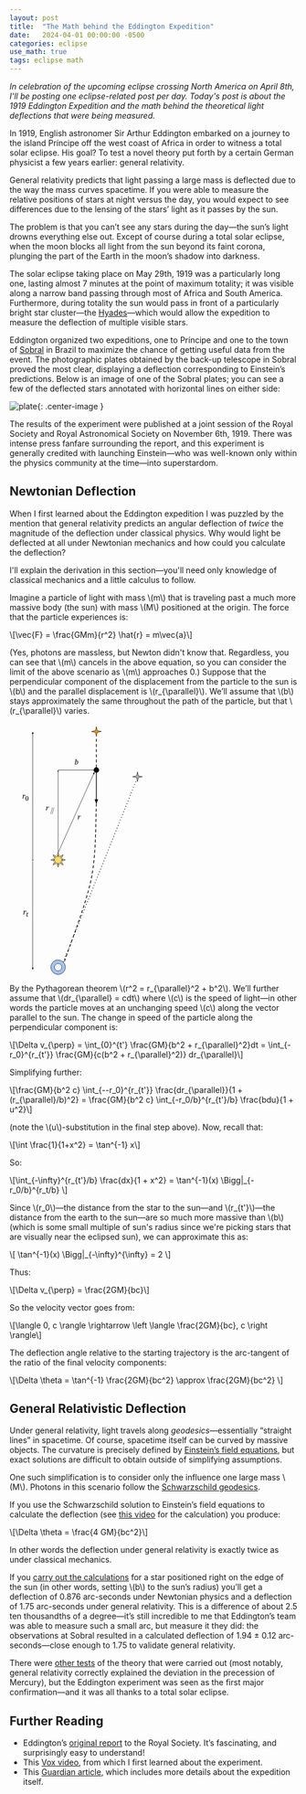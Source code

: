 ```yaml
---
layout: post
title:  "The Math behind the Eddington Expedition"
date:   2024-04-01 00:00:00 -0500
categories: eclipse
use_math: true
tags: eclipse math
---
```


*In celebration of the upcoming eclipse crossing North America on April 8th, I'll be posting one eclipse-related post per day. Today's post is about the 1919 Eddington Expedition and the math behind the theoretical light deflections that were being measured.*

In 1919, English astronomer Sir Arthur Eddington embarked on a journey to the island Príncipe off the west coast of Africa in order to witness a total solar eclipse. His goal? To test a novel theory put forth by a certain German physicist a few years earlier: general relativity.


<!--more-->

General relativity predicts that light passing a large mass is deflected due to the way the mass curves spacetime. If you were able to measure the relative positions of stars at night versus the day, you would expect to see differences due to the lensing of the stars’ light as it passes by the sun.

The problem is that you can’t see any stars during the day—the sun’s light drowns everything else out. Except of course during a total solar eclipse, when the moon blocks all light from the sun beyond its faint corona, plunging the part of the Earth in the moon’s shadow into darkness.

The solar eclipse taking place on May 29th, 1919 was a particularly long one, lasting almost 7 minutes at the point of maximum totality; it was visible along a narrow band passing through most of Africa and South America. Furthermore, during totality the sun would pass in front of a particularly bright star cluster—the [Hyades](https://en.wikipedia.org/wiki/Hyades_(star_cluster))—which would allow the expedition to measure the deflection of multiple visible stars.

Eddington organized two expeditions, one to Príncipe and one to the town of [Sobral](https://en.wikipedia.org/wiki/Sobral,_Cear%C3%A1) in Brazil to maximize the chance of getting useful data from the event. The photographic plates obtained by the back-up telescope in Sobral proved the most clear, displaying a deflection corresponding to Einstein’s predictions. Below is an image of one of the Sobral plates; you can see a few of the deflected stars annotated with horizontal lines on either side:

![plate](/e/assets/eddington/plate.jpeg){: .center-image }

The results of the experiment were published at a joint session of the Royal Society and Royal Astronomical Society on November 6th, 1919. There was intense press fanfare surrounding the report, and this experiment is generally credited with launching Einstein—who was well-known only within the physics community at the time—into superstardom.

## Newtonian Deflection

When I first learned about the Eddington expedition I was puzzled by the mention that general relativity predicts an angular deflection of *twice* the magnitude of the deflection under classical physics. Why would light be deflected at all under Newtonian mechanics and how could you calculate the deflection?

I'll explain the derivation in this section—you'll need only knowledge of classical mechanics and a little calculus to follow.

Imagine a particle of light with mass \\(m\\) that is traveling past a much more massive body (the sun) with mass \\(M\\) positioned at the origin. The force that the particle experiences is:

\\[\vec{F} = \frac{GMm}{r^2} \hat{r} = m\vec{a}\\]

(Yes, photons are massless, but Newton didn't know that. Regardless, you can see that \\(m\\) cancels in the above equation, so you can consider the limit of the above scenario as \\(m\\) approaches 0.) Suppose that the perpendicular component of the displacement from the particle to the sun is \\(b\\) and the parallel displacement is \\(r_{\parallel}\\). We’ll assume that \\(b\\) stays approximately the same throughout the path of the particle, but that \\(r_{\parallel}\\) varies.

<svg version="1.1" width="50%" viewBox="0.0 0.0 391.9501312335958 685.6351706036745" fill="none" stroke="none" stroke-linecap="square" stroke-miterlimit="10" xmlns:xlink="http://www.w3.org/1999/xlink" xmlns="http://www.w3.org/2000/svg"><clipPath id="p.0"><path d="m0 0l391.95013 0l0 685.6352l-391.95013 0l0 -685.6352z" clip-rule="nonzero"/></clipPath><g clip-path="url(#p.0)"><path fill="#000000" fill-opacity="0.0" d="m0 0l391.95013 0l0 685.6352l-391.95013 0z" fill-rule="evenodd"/><path fill="#000000" fill-opacity="0.0" d="m97.50656 216.67192l62.551178 0l0 53.00786l-62.551178 0z" fill-rule="evenodd"/><path fill="#000000" d="m121.19406 228.62192l-4.609375 18.046875l-0.78125 0l4.609375 -18.046875l0.78125 0zm-4.0625 0l-4.609375 18.046875l-0.78125 0l4.609375 -18.046875l0.78125 0z" fill-rule="nonzero"/><path fill="#ffd966" d="m151.89764 371.48557l-7.9564514 2.8294983l0 -5.6589966zm-5.7762146 -13.942139l-3.6242676 7.627533l-4.001465 -4.001465zm-13.940323 -5.7743835l2.8294983 7.956421l-5.6589966 0zm-13.942154 5.7743835l7.627556 3.626068l-4.001457 4.001465zm-5.7743835 13.942139l7.956436 -2.8294983l0 5.6589966zm5.7743835 13.940308l3.6260986 -7.625702l4.001457 4.0014343zm13.942154 5.7762146l-2.8294983 -7.956421l5.6589966 0zm13.940323 -5.7762146l-7.6257324 -3.6242676l4.001465 -4.0014343zm-23.798592 -13.940308l0 0c0 -5.44458 4.4136963 -9.858276 9.858269 -9.858276c5.444565 0 9.858261 4.4136963 9.858261 9.858276c0 5.44458 -4.4136963 9.858276 -9.858261 9.858276c-5.4445724 0 -9.858269 -4.4136963 -9.858269 -9.858276z" fill-rule="evenodd"/><path stroke="#000000" stroke-width="1.0" stroke-linejoin="round" stroke-linecap="butt" d="m151.89764 371.48557l-7.9564514 2.8294983l0 -5.6589966zm-5.7762146 -13.942139l-3.6242676 7.627533l-4.001465 -4.001465zm-13.940323 -5.7743835l2.8294983 7.956421l-5.6589966 0zm-13.942154 5.7743835l7.627556 3.626068l-4.001457 4.001465zm-5.7743835 13.942139l7.956436 -2.8294983l0 5.6589966zm5.7743835 13.940308l3.6260986 -7.625702l4.001457 4.0014343zm13.942154 5.7762146l-2.8294983 -7.956421l5.6589966 0zm13.940323 -5.7762146l-7.6257324 -3.6242676l4.001465 -4.0014343zm-23.798592 -13.940308l0 0c0 -5.44458 4.4136963 -9.858276 9.858269 -9.858276c5.444565 0 9.858261 4.4136963 9.858261 9.858276c0 5.44458 -4.4136963 9.858276 -9.858261 9.858276c-5.4445724 0 -9.858269 -4.4136963 -9.858269 -9.858276z" fill-rule="evenodd"/><path fill="#000000" d="m229.44907 126.845146l0 0c0 -3.8442535 3.1163788 -6.9606323 6.9606323 -6.9606323l0 0c1.8460693 0 3.6165314 0.73335266 4.9219055 2.0387192c1.3053741 1.3053741 2.0387268 3.0758362 2.0387268 4.921913l0 0c0 3.844246 -3.116394 6.9606247 -6.9606323 6.9606247l0 0c-3.8442535 0 -6.9606323 -3.1163788 -6.9606323 -6.9606247z" fill-rule="evenodd"/><path stroke="#000000" stroke-width="1.0" stroke-linejoin="round" stroke-linecap="butt" d="m229.44907 126.845146l0 0c0 -3.8442535 3.1163788 -6.9606323 6.9606323 -6.9606323l0 0c1.8460693 0 3.6165314 0.73335266 4.9219055 2.0387192c1.3053741 1.3053741 2.0387268 3.0758362 2.0387268 4.921913l0 0c0 3.844246 -3.116394 6.9606247 -6.9606323 6.9606247l0 0c-3.8442535 0 -6.9606323 -3.1163788 -6.9606323 -6.9606247z" fill-rule="evenodd"/><path fill="#000000" fill-opacity="0.0" d="m236.4097 133.80577l0 85.79527" fill-rule="evenodd"/><path stroke="#000000" stroke-width="2.0" stroke-linejoin="round" stroke-linecap="butt" d="m236.4097 133.80577l0 73.79527" fill-rule="evenodd"/><path fill="#000000" stroke="#000000" stroke-width="2.0" stroke-linecap="butt" d="m233.10623 207.60104l3.3034668 9.076202l3.3034668 -9.076202z" fill-rule="evenodd"/><path fill="#a4c2f4" d="m112.46457 663.6588l0 0c0 -10.88916 8.827393 -19.716553 19.716537 -19.716553l0 0c5.229141 0 10.244125 2.0772705 13.941696 5.7748413c3.6975708 3.6975708 5.7748413 8.712524 5.7748413 13.941711l0 0c0 10.889099 -8.827393 19.716492 -19.716537 19.716492l0 0c-10.889145 0 -19.716537 -8.827393 -19.716537 -19.716492zm9.858269 0l0 0c0 5.44458 4.4136963 9.858276 9.858269 9.858276c5.444565 0 9.858261 -4.4136963 9.858261 -9.858276c0 -5.44458 -4.4136963 -9.858276 -9.858261 -9.858276l0 0c-5.4445724 0 -9.858269 4.4136963 -9.858269 9.858276z" fill-rule="evenodd"/><path stroke="#000000" stroke-width="1.0" stroke-linejoin="round" stroke-linecap="butt" d="m112.46457 663.6588l0 0c0 -10.88916 8.827393 -19.716553 19.716537 -19.716553l0 0c5.229141 0 10.244125 2.0772705 13.941696 5.7748413c3.6975708 3.6975708 5.7748413 8.712524 5.7748413 13.941711l0 0c0 10.889099 -8.827393 19.716492 -19.716537 19.716492l0 0c-10.889145 0 -19.716537 -8.827393 -19.716537 -19.716492zm9.858269 0l0 0c0 5.44458 4.4136963 9.858276 9.858269 9.858276c5.444565 0 9.858261 -4.4136963 9.858261 -9.858276c0 -5.44458 -4.4136963 -9.858276 -9.858261 -9.858276l0 0c-5.4445724 0 -9.858269 4.4136963 -9.858269 9.858276z" fill-rule="evenodd"/><path fill="#000000" fill-opacity="0.0" d="m146.1228 649.7171l198.2362 -492.72443" fill-rule="evenodd"/><path stroke="#000000" stroke-width="2.0" stroke-linejoin="round" stroke-linecap="butt" stroke-dasharray="2.0,6.0" d="m146.1228 649.7171l198.2362 -492.72443" fill-rule="evenodd"/><path fill="#000000" fill-opacity="0.0" d="m236.52231 218.4357c-2.3188934 34.009613 0.57962036 132.56036 -13.913391 204.05774c-14.492996 71.497375 -60.870514 187.43875 -73.04462 224.92648" fill-rule="evenodd"/><path stroke="#000000" stroke-width="2.0" stroke-linejoin="round" stroke-linecap="butt" stroke-dasharray="8.0,6.0" d="m236.52231 218.4357c-2.3188934 34.009613 0.57962036 132.56036 -13.913391 204.05774c-14.492996 71.497375 -60.870514 187.43875 -73.04462 224.92648" fill-rule="evenodd"/><path fill="#000000" fill-opacity="0.0" d="m132.1811 351.76904l0 -225.25986" fill-rule="evenodd"/><path stroke="#000000" stroke-width="1.0" stroke-linejoin="round" stroke-linecap="butt" d="m132.1811 351.76904l0 -221.83278" fill-rule="evenodd"/><path fill="#000000" stroke="#000000" stroke-width="1.0" stroke-linecap="butt" d="m132.1811 129.93628l1.1245728 1.1245728l-1.1245728 -3.0897598l-1.124588 3.0897598z" fill-rule="evenodd"/><path fill="#000000" fill-opacity="0.0" d="m89.50656 209.62204l26.677162 0l0 42.015762l-26.677162 0z" fill-rule="evenodd"/><path fill="#000000" d="m105.78781 229.05766q0 -1.46875 -0.75 -1.46875q-0.859375 0 -1.84375 1.703125q-0.96875 1.703125 -1.421875 3.859375l-0.703125 3.390625l-1.75 0l1.578125 -7.5q0.109375 -0.515625 0.109375 -0.828125q0 -0.890625 -1.484375 -0.890625l-0.15625 0l0.171875 -0.78125l3.296875 0l-0.390625 2.6875l0.1875 0q0.75 -1.671875 1.46875 -2.265625q0.734375 -0.609375 1.703125 -0.609375q1.53125 0 1.53125 1.28125q0 1.421875 -1.546875 1.421875z" fill-rule="nonzero"/><path fill="#000000" fill-opacity="0.0" d="m229.44907 126.845146l-97.6378 0" fill-rule="evenodd"/><path stroke="#000000" stroke-width="1.0" stroke-linejoin="round" stroke-linecap="butt" d="m229.44907 126.845146l-97.6378 0" fill-rule="evenodd"/><path fill="#000000" fill-opacity="0.0" d="m168.04724 84.8294l26.67717 0l0 42.015747l-26.67717 0z" fill-rule="evenodd"/><path fill="#000000" d="m178.98474 111.26502l-0.828125 0.53125l-0.609375 0l2.46875 -11.578125q0.171875 -0.765625 0.171875 -0.984375q0 -0.875 -1.3125 -0.875l-0.15625 0l0.171875 -0.78125l3.53125 0l-0.890625 4.1875q-0.1875 0.90625 -0.671875 2.46875l0.09375 0q1.375 -2.671875 3.40625 -2.671875q1.109375 0 1.734375 0.859375q0.640625 0.859375 0.640625 2.515625q0 2.59375 -1.609375 4.796875q-1.59375 2.203125 -3.953125 2.203125q-1.34375 0 -2.1875 -0.671875zm0.65625 -0.84375q0.5625 0.671875 1.453125 0.671875q1.625 0 2.671875 -2.0625q1.0625 -2.078125 1.0625 -4.109375q0 -2.1875 -1.171875 -2.1875q-1.03125 0 -2.0 1.421875q-0.96875 1.421875 -1.21875 2.578125l-0.796875 3.6875z" fill-rule="nonzero"/><path fill="#000000" fill-opacity="0.0" d="m132.1811 351.76904l99.30708 -220.00002" fill-rule="evenodd"/><path stroke="#000000" stroke-width="1.0" stroke-linejoin="round" stroke-linecap="butt" d="m132.1811 351.76904l96.83856 -214.53134" fill-rule="evenodd"/><path fill="#000000" stroke="#000000" stroke-width="1.0" stroke-linecap="butt" d="m230.52512 137.91725l0.36161804 -4.8157806l-3.3725433 3.456665z" fill-rule="evenodd"/><path fill="#000000" fill-opacity="0.0" d="m176.05774 234.43832l26.67717 0l0 42.015747l-26.67717 0z" fill-rule="evenodd"/><path fill="#000000" d="m192.33899 253.87395q0 -1.46875 -0.75 -1.46875q-0.859375 0 -1.84375 1.703125q-0.96875 1.703125 -1.421875 3.8593597l-0.703125 3.390625l-1.75 0l1.578125 -7.4999847q0.109375 -0.515625 0.109375 -0.828125q0 -0.890625 -1.484375 -0.890625l-0.15625 0l0.171875 -0.78125l3.296875 0l-0.390625 2.6875l0.1875 0q0.75 -1.671875 1.46875 -2.265625q0.734375 -0.609375 1.703125 -0.609375q1.53125 0 1.53125 1.28125q0 1.421875 -1.546875 1.421875z" fill-rule="nonzero"/><path fill="#ff9900" d="m223.07014 21.91601l10.980621 -2.3579502l2.357956 -10.980632l2.357956 10.980632l10.980621 2.3579502l-10.980621 2.3579502l-2.357956 10.980633l-2.357956 -10.980633z" fill-rule="evenodd"/><path stroke="#000000" stroke-width="1.0" stroke-linejoin="round" stroke-linecap="butt" d="m223.07014 21.91601l10.980621 -2.3579502l2.357956 -10.980632l2.357956 10.980632l10.980621 2.3579502l-10.980621 2.3579502l-2.357956 10.980633l-2.357956 -10.980633z" fill-rule="evenodd"/><path fill="#000000" fill-opacity="0.0" d="m236.4097 119.884514l0 -84.62992" fill-rule="evenodd"/><path stroke="#000000" stroke-width="2.0" stroke-linejoin="round" stroke-linecap="butt" stroke-dasharray="8.0,6.0" d="m236.4097 119.884514l0 -84.62992" fill-rule="evenodd"/><path fill="#b7b7b7" d="m335.12524 145.1076l10.980652 -2.3579407l2.3579407 -10.980637l2.3579407 10.980637l10.980652 2.3579407l-10.980652 2.357956l-2.3579407 10.980637l-2.3579407 -10.980637z" fill-rule="evenodd"/><path stroke="#000000" stroke-width="1.0" stroke-linejoin="round" stroke-linecap="butt" d="m335.12524 145.1076l10.980652 -2.3579407l2.3579407 -10.980637l2.3579407 10.980637l10.980652 2.3579407l-10.980652 2.357956l-2.3579407 10.980637l-2.3579407 -10.980637z" fill-rule="evenodd"/><path fill="#000000" fill-opacity="0.0" d="m63.07014 21.91601l0 352.37796" fill-rule="evenodd"/><path stroke="#000000" stroke-width="1.0" stroke-linejoin="round" stroke-linecap="butt" d="m63.070137 27.91601l0 342.58795" fill-rule="evenodd"/><path fill="#000000" stroke="#000000" stroke-width="1.0" stroke-linecap="butt" d="m64.72187 27.91601l-1.6517334 -4.5380974l-1.6517296 4.5380974z" fill-rule="evenodd"/><path stroke="#000000" stroke-width="1.0" stroke-linecap="butt" d="m63.070137 373.79398c-0.9085083 0 -1.6450005 -0.73651123 -1.6450005 -1.6450195c0 -0.9085083 0.73649216 -1.644989 1.6450005 -1.644989c0.9085083 0 1.6450043 0.7364807 1.6450043 1.644989c0 0.9085083 -0.736496 1.6450195 -1.6450043 1.6450195z" fill-rule="nonzero"/><path fill="#000000" fill-opacity="0.0" d="m62.93348 375.39804l0 295.9055" fill-rule="evenodd"/><path stroke="#000000" stroke-width="1.0" stroke-linejoin="round" stroke-linecap="butt" d="m62.93348 375.39804l0 289.90555" fill-rule="evenodd"/><path fill="#000000" stroke="#000000" stroke-width="1.0" stroke-linecap="butt" d="m61.28175 665.3036l1.6517296 4.538086l1.6517334 -4.538086z" fill-rule="evenodd"/><path fill="#000000" fill-opacity="0.0" d="m33.50656 184.67192l62.551178 0l0 53.007874l-62.551178 0z" fill-rule="evenodd"/><path fill="#000000" d="m51.41281 204.1088q0 1.4375 -0.25 2.609375q-0.25 1.171875 -0.765625 2.015625q-0.5 0.828125 -1.265625 1.296875q-0.75 0.453125 -1.78125 0.453125q-1.0625 0 -1.84375 -0.453125q-0.765625 -0.46875 -1.265625 -1.296875q-0.484375 -0.84375 -0.71875 -2.015625q-0.234375 -1.1875 -0.234375 -2.625q0 -1.4375 0.234375 -2.609375q0.234375 -1.171875 0.71875 -2.0q0.5 -0.828125 1.28125 -1.265625q0.78125 -0.453125 1.84375 -0.453125q1.015625 0 1.765625 0.453125q0.765625 0.4375 1.265625 1.265625q0.515625 0.828125 0.765625 2.0q0.25 1.171875 0.25 2.625zm-6.328125 0q0 1.28125 0.109375 2.296875q0.125 1.015625 0.390625 1.71875q0.265625 0.6875 0.703125 1.0625q0.4375 0.359375 1.0625 0.359375q0.640625 0 1.0625 -0.359375q0.4375 -0.375 0.703125 -1.0625q0.265625 -0.703125 0.375 -1.71875q0.125 -1.015625 0.125 -2.296875q0 -1.28125 -0.125 -2.28125q-0.109375 -1.015625 -0.375 -1.703125q-0.265625 -0.703125 -0.703125 -1.0625q-0.421875 -0.359375 -1.046875 -0.359375q-0.625 0 -1.0625 0.359375q-0.4375 0.359375 -0.71875 1.0625q-0.265625 0.6875 -0.390625 1.703125q-0.109375 1.0 -0.109375 2.28125z" fill-rule="nonzero"/><path fill="#000000" fill-opacity="0.0" d="m25.506561 177.62204l26.677166 0l0 42.015762l-26.677166 0z" fill-rule="evenodd"/><path fill="#000000" d="m41.78781 197.05766q0 -1.46875 -0.75 -1.46875q-0.859375 0 -1.84375 1.703125q-0.96875 1.703125 -1.421875 3.859375l-0.703125 3.390625l-1.75 0l1.578125 -7.5q0.109375 -0.515625 0.109375 -0.828125q0 -0.890625 -1.484375 -0.890625l-0.15625 0l0.171875 -0.78125l3.296875 0l-0.390625 2.6875l0.1875 0q0.75 -1.671875 1.46875 -2.265625q0.734375 -0.609375 1.703125 -0.609375q1.53125 0 1.53125 1.28125q0 1.421875 -1.546875 1.421875z" fill-rule="nonzero"/><path fill="#000000" fill-opacity="0.0" d="m35.695538 500.3727l62.55118 0l0 53.007843l-62.55118 0z" fill-rule="evenodd"/><path fill="#000000" d="m49.914288 524.7158l0.296875 0.640625q-1.171875 0.828125 -2.34375 0.828125q-1.890625 0 -1.890625 -2.03125q0 -0.640625 0.171875 -1.453125l1.0625 -4.984375l-1.328125 0l0.171875 -0.703125q1.6875 0 2.640625 -2.421875l0.796875 0l-0.453125 2.125l2.109375 0l-0.21875 1.0l-2.09375 0l-1.046875 4.9375q-0.21875 1.0 -0.21875 1.484375q0 0.953125 0.921875 0.953125q0.703125 0 1.421875 -0.375z" fill-rule="nonzero"/><path fill="#000000" fill-opacity="0.0" d="m27.695538 493.32285l26.677166 0l0 42.015717l-26.677166 0z" fill-rule="evenodd"/><path fill="#000000" d="m43.976788 512.7585q0 -1.4687805 -0.75 -1.4687805q-0.859375 0 -1.84375 1.7031555q-0.96875 1.703125 -1.421875 3.859375l-0.703125 3.390625l-1.75 0l1.578125 -7.5q0.109375 -0.515625 0.109375 -0.8281555q0 -0.890625 -1.484375 -0.890625l-0.15625 0l0.171875 -0.78125l3.296875 0l-0.390625 2.6875305l0.1875 0q0.75 -1.6719055 1.46875 -2.2656555q0.734375 -0.609375 1.703125 -0.609375q1.53125 0 1.53125 1.28125q0 1.4219055 -1.546875 1.4219055z" fill-rule="nonzero"/></g></svg>

By the Pythagorean theorem \\(r^2 = r_{\parallel}^2 + b^2\\). We’ll further assume that \\(dr_{\parallel} = cdt\\) where \\(c\\) is the speed of light—in other words the particle moves at an unchanging speed \\(c\\) along the vector parallel to the sun. The change in speed of the particle along the perpendicular component is:

\\[\Delta v_{\perp} = \int_{0}^{t'} \frac{GM}{b^2 + r_{\parallel}^2}dt = \int_{-r_0}^{r_{t'}} \frac{GM}{c(b^2 + r_{\parallel}^2)} dr_{\parallel}\\]

Simplifying further:

\\[\frac{GM}{b^2 c} \int_{--r_0}^{r_{t'}} \frac{dr_{\parallel}}{1 + (r_{\parallel}/b)^2} = \frac{GM}{b^2 c} \int_{-r_0/b}^{r_{t'}/b} \frac{bdu}{1 + u^2}\\]

(note the \\(u\\)-substitution in the final step above). Now, recall that:

\\[\int \frac{1}{1+x^2} = \tan^{-1} x\\]

So:

\\[\int_{-\infty}^{r_{t'}/b} \frac{dx}{1 + x^2} = \tan^{-1}(x) \Bigg\|_{-r_0/b}^{r_t/b} \\]

Since \\(r_0\\)—the distance from the star to the sun—and \\(r_{t'}\\)—the distance from the earth to the sun—are so much more massive than \\(b\\) (which is some small multiple of sun's radius since we're picking stars that are visually near the eclipsed sun), we can approximate this as:

\\[ \tan^{-1}(x) \Bigg\|_{-\infty}^{\infty} = 2 \\]


Thus:

\\[\Delta v_{\perp} =  \frac{2GM}{bc}\\]

So the velocity vector goes from:

\\[\langle 0,  c \rangle \rightarrow  \left \langle \frac{2GM}{bc}, c \right \rangle\\]

The deflection angle relative to the starting trajectory is the arc-tangent of the ratio of the final velocity components:

\\[\Delta \theta = \tan^{-1} \frac{2GM}{bc^2} \approx \frac{2GM}{bc^2} \\]

## General Relativistic Deflection

Under general relativity, light travels along *geodesics*—essentially “straight lines” in spacetime. Of course, spacetime itself can be curved by massive objects. The curvature is precisely defined by [Einstein’s field equations](https://en.wikipedia.org/wiki/Einstein_field_equations), but exact solutions are difficult to obtain outside of simplifying assumptions.

One such simplification is to consider only the influence one large mass \\(M\\). Photons in this scenario follow the [Schwarzschild geodesics](https://en.wikipedia.org/wiki/Schwarzschild_geodesics).

If you use the Schwarzschild solution to Einstein’s field equations to calculate the deflection (see [this video](https://www.youtube.com/watch?v=MxWATpSGEgY) for the calculation) you produce:

\\[\Delta \theta = \frac{4 GM}{bc^2}\\]

In other words the deflection under general relativity is exactly twice as under classical mechanics.

If you [carry out the calculations](https://www.wolframalpha.com/input?i=%28%284+*+G+*+%28mass+of+sun%29%29+%2F+%28%28speed+of+light%29%5E2+*+%28radius+of+sun%29%29%29+radians+to+arcseconds) for a star positioned right on the edge of the sun (in other words, setting \\(b\\) to the sun’s radius) you’ll get a deflection of 0.876 arc-seconds under Newtonian physics and a deflection of 1.75 arc-seconds under general relativity. This is a difference of about 2.5 ten thousandths of a degree—it’s still incredible to me that Eddington’s team was able to measure such a small arc, but measure it they did: the observations at Sobral resulted in a calculated deflection of 1.94 ± 0.12 arc-seconds—close enough to 1.75 to validate general relativity.

There were [other tests](https://en.wikipedia.org/wiki/Tests_of_general_relativity) of the theory that were carried out (most notably, general relativity correctly explained the deviation in the precession of Mercury), but the Eddington experiment was seen as the first major confirmation—and it was all thanks to a total solar eclipse.

## Further Reading

* Eddington’s [original report](https://zenodo.org/records/1432106) to the Royal Society. It’s fascinating, and surprisingly easy to understand!
* This [Vox video](https://www.youtube.com/watch?v=HLxvq_M4218), from which I first learned about the experiment.
* This [Guardian article](https://www.theguardian.com/science/2019/may/12/100-years-on-eclipse-1919-picture-that-changed-universe-arthur-eddington-einstein-theory-gravity), which includes more details about the expedition itself.
